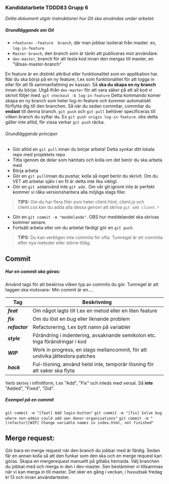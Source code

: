 ### Kandidatarbete TDDD83 Grupp 6
_Detta dokument utgör instruktioner hur Git ska användas under arbetet._
##### Grundläggande om Git
- ```<feature> -feature  branch```, där man jobbar isolierat från master. 
ex,  ```log-in-feature```
- ```Master branch```, den branch som är tänkt att publiceras mot användare.
- ```dev-master```, branch för att testa kod innan den mergas till master, en "låtsas-master-branch"


En feature är en distinkt attribut eller funktionalitet som en applikation har. När du ska börja på en ny feature, t.ex som funktionalitet för att logga in eller för att få sammanfattning av kassan. Så **ska du skapa en ny branch** innan du börjar. Utgå ifrån ```dev-master``` för att vara säker på att all kod vi skrivit följer med.
```git checkout -b log-in-feature``` Detta kommando komer skapa en ny branch som heter log-in-feature och kommer automatiskt förflytta dig till den branchen. Så när du sedan commitar, commitar du **endast** till denna branch. 
```git push``` och ```git pull``` behöver specificeras till vilken branch du syftar du. 
Ex ```git push origin log-in-feature```. obs detta gäller inte alltid, för vissa verkar ```git push``` räcka. 


###### _Grundläggande principer_
- Gör alltid en ```git pull``` innan du börjar arbeta! Detta synkar ditt lokala repo med projektets repo
- Titta igenom de delar som hämtats och kolla om det berör du ska arbeta med 
- Börja arbeta 
- Gör en ```git pull```innan du pushar, kolla så inget berör du skrivit. Om du VET att arbetar själv i en fil är detta inte lika viktigt. 
- Gör en ```git add```använd inte ```git add.``` Om vår git.ignore inte är perfekt kommer vi råka versionshantera alla möjliga slags filer.
>**TIPS:** Om du har flera filer som heter client.html, client.js och client.css kan du adda alla dessa genom att skriva ```git add client.*``` 
- Gör en ```git commit -m "meddelande"```. OBS hur meddelandet ska skrivas kommer senare.
- Fortsätt arbeta eller om du arbetat färdigt gör en ```git push```. 
>**TIPS:** Du kan verkligen inte commita för ofta. Tumregel är att commita efter nya metoder eller större tilläg. 

## Commit
##### _Hur en commit ska göras:_
Använd tags för att beskriva vilken typ av commits du gör. Tumregel är att taggen ska motsvara- Min commit är en....

| Tag | Beskrivning | 
|-----------|-------------|
|***feat***  |Om något lagts till t.ex en metod eller en liten feature| 
|***fix***  |Om du löst en bug eller liknande problem|
|***refactor***|Refactorering, t.ex bytt namn på variabler|
|***style***|Förändring i indentering, avsaknande semikolon etc. Inga förändringar i kod| 
|***WIP***|Work in progress, en slags mellancommit, för att undvika jättestora patches|
|***hack***|Ful-lösning, använd helst inte, temporär lösning för att saker ska flyta|
Verb skrivs i infinitform, t.ex "Add", "Fix" och inleds med versal. Så **inte** "Added", "Fixed", "Did".
#####  _Exempel på en commit_ 
```git commit -m "[feat] Add login-button"```
```git commit -m "[fix] Solve bug where non-admin could add own donor-organisations"```
```git commit -m "[refactor][WIP] Change variable names in index.html, not finished"```

## Merge request: 
Gör bara en merge request när den branch du jobbar med är färdig. Sedan får en annan kolla så att den funkar som den ska och en merge request kan göras. 
Skapa en mergerequest manuellt på gitlabs hemsida. Välj branchen du jobbat med och merga in den i dev-master. Sen bestämmer vi tillsammas när vi kan merga in till master. Det sker en gång i veckan, i huvudsak fredag kl 13 och innan användartester.





